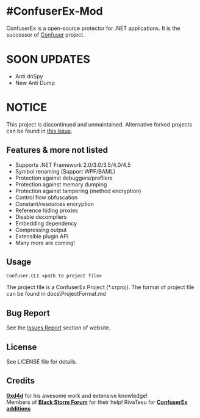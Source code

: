 #ConfuserEx-Mod
========
ConfuserEx is a open-source protector for .NET applications.
It is the successor of [Confuser](http://confuser.codeplex.com) project.

SOON UPDATES
=======
* Anti dnSpy
* New Anti Dump

NOTICE
======
This project is discontinued and unmaintained. Alternative forked projects can be found in [this issue](https://github.com/yck1509/ConfuserEx/issues/671).

Features & more not listed
--------
* Supports .NET Framework 2.0/3.0/3.5/4.0/4.5
* Symbol renaming (Support WPF/BAML)
* Protection against debuggers/profilers
* Protection against memory dumping
* Protection against tampering (method encryption)
* Control flow obfuscation
* Constant/resources encryption
* Reference hiding proxies
* Disable decompilers
* Embedding dependency
* Compressing output
* Extensible plugin API
* Many more are coming!

Usage
-----
`Confuser.CLI <path to project file>`

The project file is a ConfuserEx Project (*.crproj).
The format of project file can be found in docs\ProjectFormat.md

Bug Report
----------
See the [Issues Report](http://yck1509.github.io/ConfuserEx/issues/) section of website.


License
-------
See LICENSE file for details.

Credits
-------
**[0xd4d](https://github.com/0xd4d)** for his awesome work and extensive knowledge!  
Members of **[Black Storm Forum](http://board.b-at-s.info/)** for their help!
RivaTesu for **[ConfuserEx additions](https://github.com/RivaTesu/ConfuserEx-Additions)**
